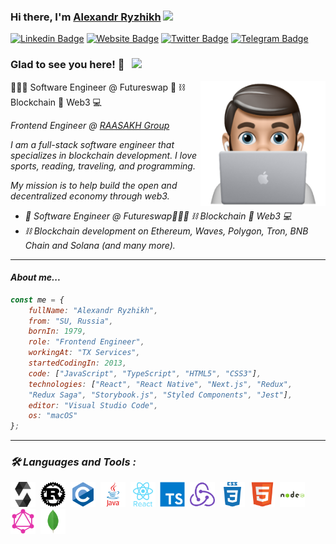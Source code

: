 ### Hi there, I'm <a href="https://raasakh.github.io" target="_blank">Alexandr Ryzhikh</a> <img src="https://media.giphy.com/media/hvRJCLFzcasrR4ia7z/giphy.gif" width="25px">

[![Linkedin Badge](https://img.shields.io/badge/-LinkedIn-0e76a8?style=flat-square&logo=Linkedin&logoColor=white)](https://www.linkedin.com/in/raasakh/)
[![Website Badge](https://img.shields.io/badge/Website-3b5998?style=flat-square&logo=google-chrome&logoColor=white)](https://raasakh.github.io)
[![Twitter Badge](https://img.shields.io/badge/-Twitter-00acee?style=flat-square&logo=Twitter&logoColor=white)](https://twitter.com/raasakh)
[![Telegram Badge](https://img.shields.io/badge/-Telegram-0088cc?style=flat-square&logo=Telegram&logoColor=white)](https://t.me/raasakh)

### Glad to see you here! 👋 &nbsp; ![](https://visitor-badge.glitch.me/badge?page_id=raasakh.visitor-badge)
<img align='right' src="./image.png" width="200">
👨🏼‍💻 Software Engineer @ Futureswap 🚀 ⛓ Blockchain 💎 Web3 💻
<p><em>Frontend Engineer @ <a href="https://raasakh.github.io">RAASAKH Group</a><br/>


I am a full-stack software engineer that specializes in blockchain development. I love sports, reading, traveling, and programming.

My mission is to help build the open and decentralized economy through web3.


- 🚀 Software Engineer @ Futureswap👨🏼‍💻  ⛓ Blockchain 💎 Web3 💻
- ⛓ Blockchain development on Ethereum, Waves, Polygon, Tron, BNB Chain and Solana (and many more).
    
---

#### About me...

```javascript
const me = {
    fullName: "Alexandr Ryzhikh",
    from: "SU, Russia",
    bornIn: 1979,
    role: "Frontend Engineer",
    workingAt: "TX Services",
    startedCodingIn: 2013,
    code: ["JavaScript", "TypeScript", "HTML5", "CSS3"],
    technologies: ["React", "React Native", "Next.js", "Redux",
    "Redux Saga", "Storybook.js", "Styled Components", "Jest"],
    editor: "Visual Studio Code",
    os: "macOS"
};
```
---

### :hammer_and_wrench: Languages and Tools :
<div>
  <img src="https://github.com/devicons/devicon/blob/master/icons/solidity/solidity-original.svg" title="Solidity" alt="Solidity" width="40" height="40"/>&nbsp;
  <img src="https://github.com/devicons/devicon/blob/master/icons/rust/rust-plain.svg" title="Rust" alt="Rust" width="40" height="40"/>&nbsp;
  <img src="https://github.com/devicons/devicon/blob/master/icons/c/c-original.svg" title="C" alt="C" width="40" height="40"/>&nbsp;
  <img src="https://github.com/devicons/devicon/blob/master/icons/java/java-original-wordmark.svg" title="Java" alt="Java" width="40" height="40"/>&nbsp;
  <img src="https://github.com/devicons/devicon/blob/master/icons/react/react-original-wordmark.svg" title="React" alt="React" width="40" height="40"/>&nbsp;
  <img src="https://github.com/devicons/devicon/blob/master/icons/typescript/typescript-original.svg" title="TypeScript" alt="TypeScript" width="40" height="40"/>&nbsp;
  <img src="https://github.com/devicons/devicon/blob/master/icons/redux/redux-original.svg" title="Redux" alt="Redux " width="40" height="40"/>&nbsp;
  <img src="https://github.com/devicons/devicon/blob/master/icons/css3/css3-plain-wordmark.svg"  title="CSS3" alt="CSS" width="40" height="40"/>&nbsp;
  <img src="https://github.com/devicons/devicon/blob/master/icons/html5/html5-original.svg" title="HTML5" alt="HTML" width="40" height="40"/>&nbsp;
  <img src="https://github.com/devicons/devicon/blob/master/icons/nodejs/nodejs-original-wordmark.svg" title="NodeJS" alt="NodeJS" width="40" height="40"/>&nbsp;
  <img src="https://github.com/devicons/devicon/blob/master/icons/graphql/graphql-plain.svg" title="GraphQL" alt="GraphQL" width="40" height="40"/>&nbsp;
  <img src="https://github.com/devicons/devicon/blob/master/icons/mongodb/mongodb-original.svg" title="MongoDB" alt="MongoDB" width="40" height="40"/>&nbsp;

<!--
**raasakh/raasakh** is a ✨ _special_ ✨ repository because its `README.md` (this file) appears on your GitHub profile.

Here are some ideas to get you started:

- 🔭 I’m currently working on ...
- 🌱 I’m currently learning ...
- 👯 I’m looking to collaborate on ...
- 🤔 I’m looking for help with ...
- 💬 Ask me about ...
- 📫 How to reach me: ...
- 😄 Pronouns: ...
- ⚡ Fun fact: ...
-->
